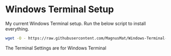 # Windows Terminal Setup
 My current Windows Terminal setup. Run the below script to install everything.
 
 ``` bash
 wget -O - https://raw.githubusercontent.com/MagnusMat/Windows-Terminal-Setup/main/WSL-Setup.sh?token=GHSAT0AAAAAABVGWAJ45WHISF77XKDCZ26AYVZ3AHA | bash
 ```

The Terminal Settings are for Windows Terminal
